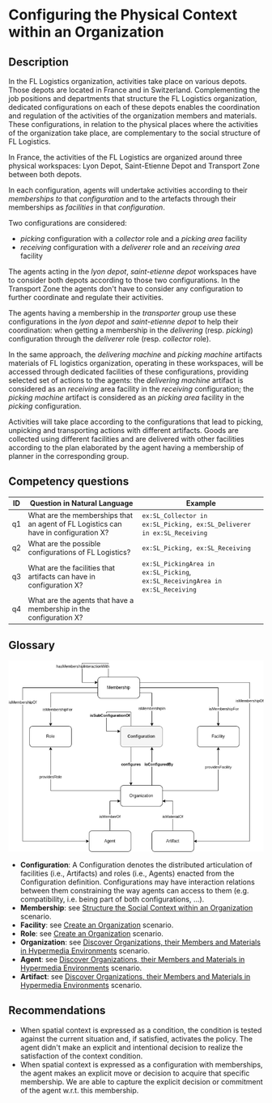 # Configuring the Physical Context within an Organization

## Description

In the FL Logistics organization, activities take place on various depots. Those depots are located in France and in Switzerland. Complementing the job positions and departments that structure the FL Logistics organization, dedicated configurations on each of these depots enables the coordination and regulation of the activities of the organization members and materials. These configurations, in relation to the physical places where the activities of the organization take place, are complementary to the social structure of FL Logistics.

In France, the activities of the FL Logistics are organized around three physical workspaces: Lyon Depot, Saint-Etienne Depot and Transport Zone between both depots.

In each configuration, agents will undertake activities according to their *memberships to* that *configuration* and to the artefacts through their memberships as *facilities* in that *configuration*.

Two configurations are considered:
* *picking* configuration with a *collector* role and a *picking area* facility
* *receiving* configuration with a *deliverer* role and an *receiving area* facility

The agents acting in the *lyon depot*, *saint-etienne depot* workspaces have to consider both depots according to those two configurations. In the Transport Zone the agents don't have to consider any configuration to further coordinate and regulate their activities.

The agents having a membership in the *transporter* group use these configurations in the *lyon depot* and *saint-etienne depot* to help their coordination: when getting a membership in the *delivering* (resp. *picking*) configuration through the *deliverer* role (resp. *collector* role).

In the same approach, the *delivering machine* and *picking machine* artifacts materials of FL logistics organization, operating in these workspaces, will be accessed through dedicated facilities of these configurations, providing selected set of actions to the agents: the *delivering machine* artifact is considered as an *receiving* area facility in the *receiving* configuration; the *picking machine* artifact is considered as an *picking area* facility in the *picking* configuration.

Activities will take place according to the configurations that lead to picking, unpicking and transporting actions with different artifacts. Goods are collected using different facilities and are delivered with other facilities according to the plan elaborated by the agent having a membership of planner in the corresponding group.

## Competency questions

| ID | Question in Natural Language | Example |
|----|------------------------------|---------|
| q1 | What are the memberships that an agent of FL Logistics can have in configuration X? | `ex:SL_Collector in ex:SL_Picking, ex:SL_Deliverer in ex:SL_Receiving` |
| q2 | What are the possible configurations of FL Logistics? | `ex:SL_Picking, ex:SL_Receiving` |
| q3 | What are the facilities that artifacts can have in configuration X? | `ex:SL_PickingArea in ex:SL_Picking`, `ex:SL_ReceivingArea in ex:SL_Receiving` |
| q4 | What are the agents that have a membership in the configuration X? | |

## Glossary

![image](configure-organization.png)

* **Configuration**: A Configuration denotes the distributed articulation of facilities (i.e., Artifacts) and roles (i.e., Agents) enacted from the Configuration definition. Configurations may have interaction relations between them constraining the way agents can access to them (e.g. compatibility, i.e. being part of both configurations, ...).
* **Membership**: see [Structure the Social Context within an Organization](https://github.com/HyperAgents/hmas/blob/master/domains/logistics/structure-organization/README.md) scenario.
* **Facility**: see [Create an Organization](https://github.com/HyperAgents/ns.hyperagents.org/blob/master/domains/logistics/create-organization/README.md) scenario.
* **Role**: see [Create an Organization](https://github.com/HyperAgents/ns.hyperagents.org/blob/master/domains/logistics/create-organization/README.md) scenario.
* **Organization**: see [Discover Organizations, their Members and Materials in Hypermedia Environments](https://github.com/HyperAgents/hmas/blob/master/domains/manufacturing-environments/discover-organization/README.md) scenario.
* **Agent**: see [Discover Organizations, their Members and Materials in Hypermedia Environments](https://github.com/HyperAgents/hmas/blob/master/domains/manufacturing-environments/discover-organization/README.md) scenario.
* **Artifact**: see [Discover Organizations, their Members and Materials in Hypermedia Environments](https://github.com/HyperAgents/hmas/blob/master/domains/manufacturing-environments/discover-organization/README.md) scenario.

## Recommendations

* When spatial context is expressed as a condition, the condition is tested against the current situation and, if satisfied, activates the policy. The agent didn't make an explicit and intentional decision to realize the satisfaction of the context condition.
* When spatial context is expressed as a configuration with memberships, the agent makes an explicit move or decision to acquire that specific membership. We are able to capture the explicit decision or commitment of the agent w.r.t. this membership.
